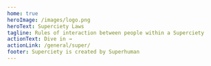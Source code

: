 ```yaml
---
home: true
heroImage: /images/logo.png
heroText: Superciety Laws
tagline: Rules of interaction between people within a Superciety
actionText: Dive in →
actionLink: /general/super/
footer: Superciety is created by Superhuman
---
```

